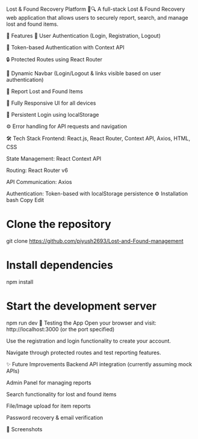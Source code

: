 Lost & Found Recovery Platform 🧳🔍
A full-stack Lost & Found Recovery web application that allows users to securely report, search, and manage lost and found items.

🚀 Features
🔐 User Authentication (Login, Registration, Logout)

🔑 Token-based Authentication with Context API

🔒 Protected Routes using React Router

🔄 Dynamic Navbar (Login/Logout & links visible based on user authentication)

📄 Report Lost and Found Items

📱 Fully Responsive UI for all devices

💾 Persistent Login using localStorage

⚙️ Error handling for API requests and navigation

🛠 Tech Stack
Frontend: React.js, React Router, Context API, Axios, HTML, CSS

State Management: React Context API

Routing: React Router v6

API Communication: Axios

Authentication: Token-based with localStorage persistence
⚙️ Installation
bash
Copy
Edit
# Clone the repository
git clone https://github.com/piyush2693/Lost-and-Found-management
# Install dependencies
npm install

# Start the development server
npm run dev
🧪 Testing the App
Open your browser and visit:
http://localhost:3000 (or the port specified)

Use the registration and login functionality to create your account.

Navigate through protected routes and test reporting features.

✨ Future Improvements
Backend API integration (currently assuming mock APIs)

Admin Panel for managing reports

Search functionality for lost and found items

File/Image upload for item reports

Password recovery & email verification

📸 Screenshots
